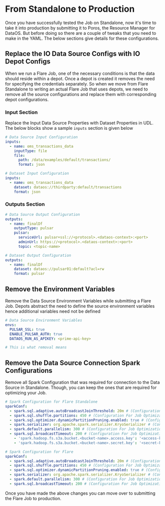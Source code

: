 # From Standalone to Production


Once you have successfully tested the Job on Standalone, now it's time to take it into production by submitting it to Poros, the Resource Manager for DataOS. But before doing so there are a couple of tweaks that you need to make in the YAML. The below sections give details for these configurations.

## Replace the IO Data Source Configs with IO Depot Configs

When we run a Flare Job, one of the necessary conditions is that the data should reside within a depot. Once a depot is created it removes the need for specifying the credentials separately. So when we move from Flare Standalone to writing an actual Flare Job that uses depots, we need to remove all the source configurations and replace them with corresponding depot configurations.

### **Input Section**

Replace the Input Data Source Properties with Dataset Properties in UDL. The below blocks show a sample `inputs` section  is given below

```yaml
# Data Source Input Configuration
inputs:
  - name: oms_transactions_data
    inputType: file
    file:
      path: /data/examples/default/transactions/
      format: json
```

```yaml
# Dataset Input Configuration 
inputs:
  - name: oms_transactions_data
    dataset: dataos://thirdparty:default/transactions
    format: json

```

### **Outputs Section**

```yaml
# Data Source Output Configuration
outputs:
  - name: finalDf
    outputType: pulsar
    pulsar:
      serviceUrl: pulsar+ssl://<protocol>.<dataos-context>:<port>
      adminUrl: https://<protocol>.<dataos-context>:<port>
      topic: <topic-name>
```

```yaml
# Dataset Output Configuration 
outputs:
  - name: finalDf
    dataset: dataos://pulsar01:default?acl=rw
    format: pulsar

```

## Remove the Environment Variables

Remove the Data Source Environment Variables while submitting a Flare Job. Depots abstract the need to define the source environment variables hence additional variables need not be defined

```yaml
# Data Source Environment Variables
envs:
  PULSAR_SSL: true
  ENABLE_PULSAR_AUTH: true
  DATAOS_RUN_AS_APIKEY: <prime-api-key>
```

```yaml
# This is what removal means 

```

## Remove the Data Source Connection Spark Configurations

Remove all Spark Configuration that was required for connection to the Data Source in Standalone. Though, you can keep the ones that are required for optimizing your Job.

```yaml
# Spark Configuration for Flare Standalone
sparkConf:
  - spark.sql.adaptive.autoBroadcastJoinThreshold: 20m # (Configuration For Job Optimization)
  - spark.sql.shuffle.partitions: 450 # (Configuration For Job Optimization)
  - spark.sql.optimizer.dynamicPartitionPruning.enabled: true # (Configuration For Job Optimization)
  - spark.serializer: org.apache.spark.serializer.KryoSerializer # (Configuration For Job Optimization)
  - spark.default.parallelism: 300 # (Configuration For Job Optimization)
  - spark.sql.broadcastTimeout: 200 # (Configuration For Job Optimization)
	- 'spark.hadoop.fs.s3a.bucket.<bucket-name>.access.key': '<access-key>' # (Configuration For Data Source Connection)
	- 'spark.hadoop.fs.s3a.bucket.<bucket-name>.secret.key': '<secret-key>' # (Configuration For Data Source Connection)
```

```yaml
# Spark Configuration for Flare
sparkConf:
  - spark.sql.adaptive.autoBroadcastJoinThreshold: 20m # (Configuration For Job Optimization)
  - spark.sql.shuffle.partitions: 450 # (Configuration For Job Optimization)
  - spark.sql.optimizer.dynamicPartitionPruning.enabled: true # (Configuration For Job Optimization)
  - spark.serializer: org.apache.spark.serializer.KryoSerializer # (Configuration For Job Optimization)
  - spark.default.parallelism: 300 # (Configuration For Job Optimization)
  - spark.sql.broadcastTimeout: 200 # (Configuration For Job Optimization)

```

Once you have made the above changes you can move over to submitting the Flare Job to production.
